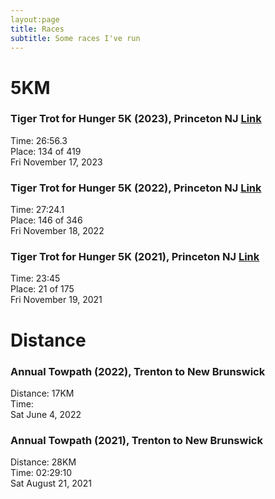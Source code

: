 ```yaml
---
layout:page
title: Races
subtitle: Some races I've run
---
```


# 5KM
### Tiger Trot for Hunger 5K (2023), Princeton NJ [Link](https://runsignup.com/Race/Results/102753/IndividualResult/gSXL?resultSetId=424235#U51497525)
Time: 26:56.3 <br>
Place: 134 of 419 <br>
Fri November 17, 2023

### Tiger Trot for Hunger 5K (2022), Princeton NJ [Link](https://runsignup.com/Race/Results/102753/IndividualResult/2022#U51497525)
Time: 27:24.1 <br>
Place: 146 of 346 <br>
Fri November 18, 2022

### Tiger Trot for Hunger 5K (2021), Princeton NJ [Link](https://runsignup.com/Race/Results/102753/IndividualResult/2021#U51497525)
Time: 23:45 <br>
Place: 21 of 175 <br>
Fri November 19, 2021

# Distance
### Annual Towpath (2022), Trenton to New Brunswick
Distance: 17KM <br>
Time: <br>
Sat June 4, 2022

### Annual Towpath (2021), Trenton to New Brunswick
Distance: 28KM <br>
Time: 02:29:10 <br>
Sat August 21, 2021

